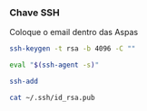 ### Chave SSH

Coloque o email dentro das Aspas
```bash
ssh-keygen -t rsa -b 4096 -C ""

eval "$(ssh-agent -s)"

ssh-add 

cat ~/.ssh/id_rsa.pub

```

